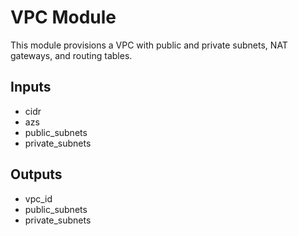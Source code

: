 # VPC Module

This module provisions a VPC with public and private subnets, NAT gateways, and routing tables.

## Inputs
- cidr
- azs
- public_subnets
- private_subnets

## Outputs
- vpc_id
- public_subnets
- private_subnets 